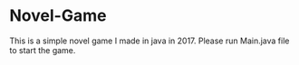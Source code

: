 # Novel-Game
This is a simple novel game I made in java in 2017.
Please run Main.java file to start the game.

